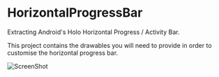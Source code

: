 HorizontalProgressBar
=====================

Extracting Android's Holo Horizontal Progress / Activity Bar.

This project contains the drawables you will need to provide in order to customise the horizontal progress bar.

![ScreenShot](https://raw.github.com/shivgadhia/HorizontalProgressBar/master/Screenshot_2013-05-08-09-24-19.png)
